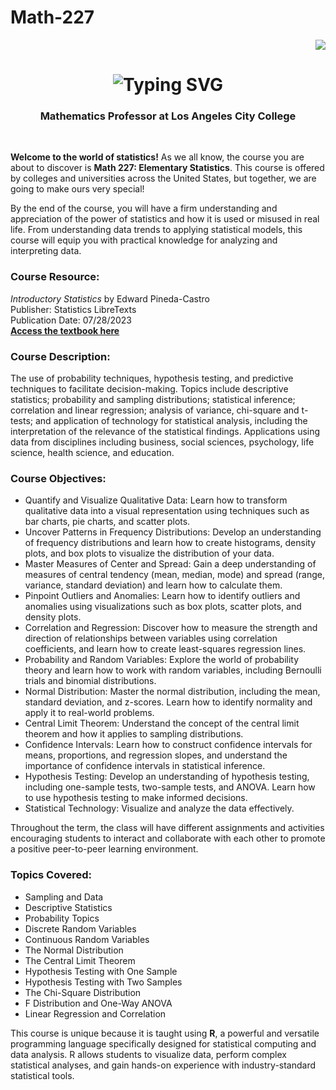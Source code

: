 # Math-227
<div align="right">
    <img src="https://visitor-badge.laobi.icu/badge?page_id=pineda0021.pineda0021&reset=true" />
</div>

<h1 align="center">
    <img src="https://readme-typing-svg.herokuapp.com/?font=Righteous&size=30&center=true&vCenter=true&width=500&height=70&duration=4000&lines=Welcome+to+Math+227;Elementary+Statistics" alt="Typing SVG" />
</h1>

<h3 align="center">Mathematics Professor at Los Angeles City College</h3>
<br/>

<p>
    <strong>Welcome to the world of statistics!</strong> As we all know, the course you are about to discover is <strong>Math 227: Elementary Statistics</strong>. This course is offered by colleges and universities across the United States, but together, we are going to make ours very special!
</p>

<p>
    By the end of the course, you will have a firm understanding and appreciation of the power of statistics and how it is used or misused in real life. From understanding data trends to applying statistical models, this course will equip you with practical knowledge for analyzing and interpreting data.
</p>

<h3>Course Resource:</h3>
<p>
    <em>Introductory Statistics</em> by Edward Pineda-Castro<br>
    Publisher: Statistics LibreTexts<br>
    Publication Date: 07/28/2023<br>
    <strong><a href="https://stats.libretexts.org/Courses/Los_Angeles_City_College/Introductory_Statistics" target="_blank">Access the textbook here</a></strong>
</p>

<h3>Course Description:</h3>
<p>
    The use of probability techniques, hypothesis testing, and predictive techniques to facilitate decision-making. Topics include descriptive statistics; probability and sampling distributions; statistical inference; correlation and linear regression; analysis of variance, chi-square and t-tests; and application of technology for statistical analysis, including the interpretation of the relevance of the statistical findings. Applications using data from disciplines including business, social sciences, psychology, life science, health science, and education.
</p>

<h3>Course Objectives:</h3>
<ul>
    <li>Quantify and Visualize Qualitative Data: Learn how to transform qualitative data into a visual representation using techniques such as bar charts, pie charts, and scatter plots.</li>
    <li>Uncover Patterns in Frequency Distributions: Develop an understanding of frequency distributions and learn how to create histograms, density plots, and box plots to visualize the distribution of your data.</li>
    <li>Master Measures of Center and Spread: Gain a deep understanding of measures of central tendency (mean, median, mode) and spread (range, variance, standard deviation) and learn how to calculate them.</li>
    <li>Pinpoint Outliers and Anomalies: Learn how to identify outliers and anomalies using visualizations such as box plots, scatter plots, and density plots.</li>
    <li>Correlation and Regression: Discover how to measure the strength and direction of relationships between variables using correlation coefficients, and learn how to create least-squares regression lines.</li>
    <li>Probability and Random Variables: Explore the world of probability theory and learn how to work with random variables, including Bernoulli trials and binomial distributions.</li>
    <li>Normal Distribution: Master the normal distribution, including the mean, standard deviation, and z-scores. Learn how to identify normality and apply it to real-world problems.</li>
    <li>Central Limit Theorem: Understand the concept of the central limit theorem and how it applies to sampling distributions.</li>
    <li>Confidence Intervals: Learn how to construct confidence intervals for means, proportions, and regression slopes, and understand the importance of confidence intervals in statistical inference.</li>
    <li>Hypothesis Testing: Develop an understanding of hypothesis testing, including one-sample tests, two-sample tests, and ANOVA. Learn how to use hypothesis testing to make informed decisions.</li>
    <li>Statistical Technology: Visualize and analyze the data effectively.</li>
</ul>

<p>
    Throughout the term, the class will have different assignments and activities encouraging students to interact and collaborate with each other to promote a positive peer-to-peer learning environment.
</p>

<h3>Topics Covered:</h3>
<ul>
    <li>Sampling and Data</li>
    <li>Descriptive Statistics</li>
    <li>Probability Topics</li>
    <li>Discrete Random Variables</li>
    <li>Continuous Random Variables</li>
    <li>The Normal Distribution</li>
    <li>The Central Limit Theorem</li>
    <li>Hypothesis Testing with One Sample</li>
    <li>Hypothesis Testing with Two Samples</li>
    <li>The Chi-Square Distribution</li>
    <li>F Distribution and One-Way ANOVA</li>
    <li>Linear Regression and Correlation</li>
</ul>

<p>
    This course is unique because it is taught using <strong>R</strong>, a powerful and versatile programming language specifically designed for statistical computing and data analysis. R allows students to visualize data, perform complex statistical analyses, and gain hands-on experience with industry-standard statistical tools.
</p>
